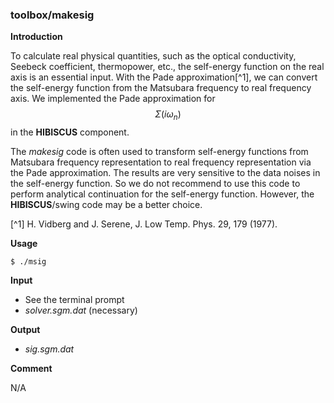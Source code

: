 ### toolbox/makesig

**Introduction**

To calculate real physical quantities, such as the optical conductivity, Seebeck coefficient, thermopower, etc., the self-energy function on the real axis is an essential input. With the Pade approximation[^1], we can convert the self-energy function from the Matsubara frequency to real frequency axis. We implemented the Pade approximation for $$\Sigma(i\omega_n)$$ in the **HIBISCUS** component.

The *makesig* code is often used to transform self-energy functions from Matsubara frequency representation to real frequency representation via the Pade approximation. The results are very sensitive to the data noises in the self-energy function. So we do not recommend to use this code to perform analytical continuation for the self-energy function. However, the **HIBISCUS**/swing code may be a better choice.

[^1] H. Vidberg and J. Serene, J. Low Temp. Phys. 29, 179 (1977).

**Usage**

```
$ ./msig
```

**Input**

* See the terminal prompt
* *solver.sgm.dat* (necessary)

**Output**

* *sig.sgm.dat*

**Comment**

N/A